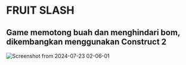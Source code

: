 # FRUIT SLASH
## Game memotong buah dan menghindari bom, dikembangkan menggunakan Construct 2

![Screenshot from 2024-07-23 02-06-01](https://github.com/user-attachments/assets/49ffd6d4-a339-478c-9911-0f93bdfe1df5)
